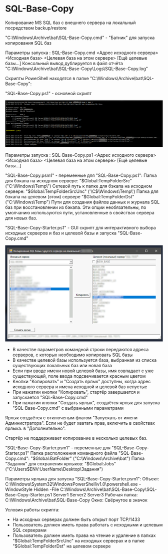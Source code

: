 # SQL-Base-Copy
Копирование MS SQL баз с внешнего сервера на локальный посредством backup/restore

"C:\Windows\Archive\bat\SQL-Base-Copy.cmd" - "Батник" для запуска копирования SQL баз

Параметры запуска : SQL-Base-Copy.cmd <Адрес исходного сервера> <Исходная база> <Целевая база на этом сервере> [Ещё целевые базы...]
Консольный вывод дублируется в файл отчёта "C:\Windows\Archive\bat\SQL-Base-Copy\Logs\SQL-Base-Copy.log"

Скрипты PowerShell находятся в папке "C:\Windows\Archive\bat\SQL-Base-Copy":

"SQL-Base-Copy.ps1" - основной скрипт

![SQL-Base-Copy.ps1](.pics/SQL-Base-Copy.png)

Параметры запуска : SQL-Base-Copy.ps1 <Адрес исходного сервера> <Исходная база> <Целевая база на этом сервере>  [Ещё целевые базы...]

"SQL-Base-Copy.psm1" - переменные для "SQL-Base-Copy.ps1":
Папка для бэкапа на исходном сервере: "$Global:TempFolderSrc" ("C:\Windows\Temp\")
Сетевой путь к папке для бэкапа на исходном сервере: "$Global:TempFolderSrcUnc" ('\C$\Windows\Temp\')
Папка для бэкапа на целевом (этом) сервере "$Global:TempFolderDst" ("C:\Windows\Temp\")
Пути для создания файлов данных и журнала SQL баз при восстановлении из бэкапа. Эти опции необязательны, по умолчанию используются пути, установленные в свойствах сервера для новых баз.

"SQL-Base-Copy-Starter.ps1" - GUI скрипт для интерактивного выбора исходных серверов и баз и целевой базы и запуска "SQL-Base-Copy.cmd"

![SQL-Base-Copy-Starter.ps1](.pics/s.png)

- В качестве параметров командной строки передаются адреса серверов, с которых необходимо копировать SQL базы
- В качестве целевой базы используется база, выбранная из списка существующих локальных баз или новая база
- Если при вводе имени новой целевой базы, имя совпадает с уже существующей, поле ввода подсвечивается красным цветом
- Кнопки "Копировать" и "Создать ярлык" доступны, когда адрес исходного сервера и имена исходной и целевой баз непустые
- При нажатии кнопки "Копировать", стартёр завершается и запускается "SQL-Base-Copy.cmd"
- При нажатии кнопки "Создать ярлык", создаётся ярлык для запуска "SQL-Base-Copy.cmd" с выбранными параметрами

Ярлык создаётся с отключеным флагом "Запускать от имени Администратора". Если не будет хватать прав, включить в свойствах ярлыка. в "Дополнительно".
	
Стартёр не поддерживает копирование в несколько целевых баз.

"SQL-Base-Copy-Starter.psm1" - переменные для "SQL-Base-Copy-Starter.ps1"
Папка расположения командного файла "SQL-Base-Copy.cmd": "$Global:BatFolder" ("C:\Windows\Archive\bat")
Папка "Задания" для сохранения ярлыков: "$Global:Jobs" ("C:\Users\$ENV:UserName\Desktop\Задания")

Параметры ярлыка для запуска "SQL-Base-Copy-Starter.psm1":
Объект: C:\Windows\System32\WindowsPowerShell\v1.0\powershell.exe -WindowStyle Hidden -File C:\Windows\Archive\bat\SQL-Base-Copy\SQL-Base-Copy-Starter.ps1 Server1 Server2 Server3
Рабочая папка: C:\Windows\Archive\bat\SQL-Base-Copy
Окно: Свёрнутое в значок

Условия работы скрипта:
- На исходных серверах должен быть открыт порт TCP/1433
- Пользователь должен иметь права работать с исходными и целевым SQL серверами
- Пользователь должен иметь права на чтение и удаление в папках "$Global:TempFolderSrcUnc" на исходных серверах и в папке "$Global:TempFolderDst" на целевом сервере
